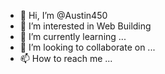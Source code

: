 - 👋 Hi, I’m @Austin450
- 👀 I’m interested in Web Building
- 🌱 I’m currently learning ...
- 💞️ I’m looking to collaborate on ...
- 📫 How to reach me ...

<!---
Austin450/Austin450 is a ✨ special ✨ repository because its `README.md` (this file) appears on your GitHub profile.
You can click the Preview link to take a look at your changes.
--->
